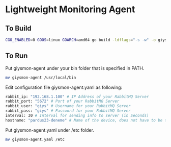 # Lightweight Monitoring Agent

## To Build
```bash
CGO_ENABLED=0 GOOS=linux GOARCH=amd64 go build -ldflags="-s -w" -o giysmon-agent
```

## To Run

Put giysmon-agent under your bin folder that is specified in PATH.
```bash
mv giysmon-agent /usr/local/bin
```

Edit configuration file giysmon-agent.yaml as following:
```bash
rabbit_ip: "192.168.1.100" # IP Address of your RabbitMQ Server
rabbit_port: "5672" # Port of your RabbitMQ Server
rabbit_user: "giys" # Username for your RabbitMQ Server
rabbit_pass: "giys" # Password for your RabbitMQ Server
interval: 30 # Interval for sending info to server (in Seconds)
hostname: "pardus23-deneme" # Name of the device, does not have to be the hostname, can be an alias
```

Put giysmon-agent.yaml under /etc folder.
```bash
mv giysmon-agent.yaml /etc
```


